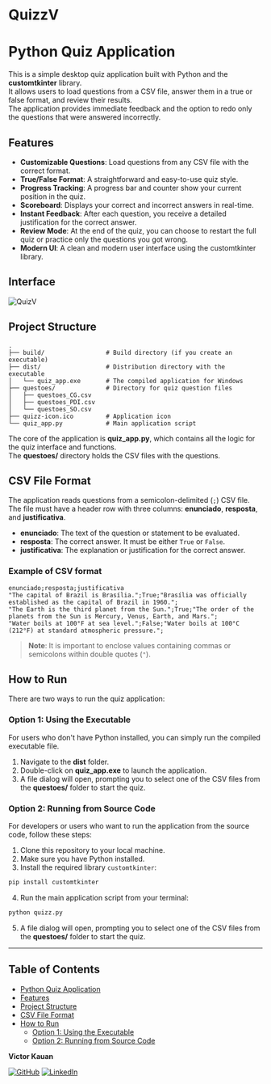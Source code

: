 # QuizzV

# Python Quiz Application

This is a simple desktop quiz application built with Python and the **customtkinter** library.  
It allows users to load questions from a CSV file, answer them in a true or false format, and review their results.  
The application provides immediate feedback and the option to redo only the questions that were answered incorrectly.

## Features

- **Customizable Questions**: Load questions from any CSV file with the correct format.
- **True/False Format**: A straightforward and easy-to-use quiz style.
- **Progress Tracking**: A progress bar and counter show your current position in the quiz.
- **Scoreboard**: Displays your correct and incorrect answers in real-time.
- **Instant Feedback**: After each question, you receive a detailed justification for the correct answer.
- **Review Mode**: At the end of the quiz, you can choose to restart the full quiz or practice only the questions you got wrong.
- **Modern UI**: A clean and modern user interface using the customtkinter library.

## Interface

![QuizV](image/interface_quiz.png)

## Project Structure

```
.
├── build/                 # Build directory (if you create an executable)
├── dist/                  # Distribution directory with the executable
│   └── quiz_app.exe       # The compiled application for Windows
├── questoes/              # Directory for quiz question files
│   ├── questoes_CG.csv
│   ├── questoes_PDI.csv
│   └── questoes_SO.csv
├── quizz-icon.ico         # Application icon
└── quiz_app.py            # Main application script
```

The core of the application is **quiz_app.py**, which contains all the logic for the quiz interface and functions.  
The **questoes/** directory holds the CSV files with the questions.

## CSV File Format

The application reads questions from a semicolon-delimited (`;`) CSV file.  
The file must have a header row with three columns: **enunciado**, **resposta**, and **justificativa**.

- **enunciado**: The text of the question or statement to be evaluated.
- **resposta**: The correct answer. It must be either `True` or `False`.
- **justificativa**: The explanation or justification for the correct answer.

### Example of CSV format

```csv
enunciado;resposta;justificativa
"The capital of Brazil is Brasília.";True;"Brasília was officially established as the capital of Brazil in 1960.";
"The Earth is the third planet from the Sun.";True;"The order of the planets from the Sun is Mercury, Venus, Earth, and Mars.";
"Water boils at 100°F at sea level.";False;"Water boils at 100°C (212°F) at standard atmospheric pressure.";
```

> **Note**: It is important to enclose values containing commas or semicolons within double quotes (`"`).

## How to Run

There are two ways to run the quiz application:

### Option 1: Using the Executable

For users who don't have Python installed, you can simply run the compiled executable file.

1. Navigate to the **dist** folder.
2. Double-click on **quiz_app.exe** to launch the application.
3. A file dialog will open, prompting you to select one of the CSV files from the **questoes/** folder to start the quiz.

### Option 2: Running from Source Code

For developers or users who want to run the application from the source code, follow these steps:

1. Clone this repository to your local machine.
2. Make sure you have Python installed.
3. Install the required library `customtkinter`:

```bash
pip install customtkinter
```

4. Run the main application script from your terminal:

```bash
python quizz.py
```

5. A file dialog will open, prompting you to select one of the CSV files from the **questoes/** folder to start the quiz.

---

## Table of Contents

- [Python Quiz Application](#python-quiz-application)
- [Features](#features)
- [Project Structure](#project-structure)
- [CSV File Format](#csv-file-format)
- [How to Run](#how-to-run)
  - [Option 1: Using the Executable](#option-1-using-the-executable)
  - [Option 2: Running from Source Code](#option-2-running-from-source-code)

**Victor Kauan**

[![GitHub](https://img.shields.io/badge/GitHub-@victor--kauan--coder-181717?logo=github&style=for-the-badge)](https://github.com/victor-kauan-coder)
[![LinkedIn](https://img.shields.io/badge/LinkedIn-Victor%20Miranda-0A66C2?logo=linkedin&style=for-the-badge)](https://www.linkedin.com/in/victor-miranda-5342a6337)
